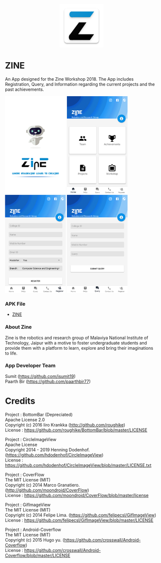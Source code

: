 <p align="center">
<img src="Screenshots/ic_launcher.png">

# ZINE
</p>
An App designed for the Zine Workshop 2018. The App includes Registration, Query, and Information regarding the current projects and the past achievements.

<img src="Screenshots/1.png" width="200">   <img src="Screenshots/2.png" width="200">   <img src="Screenshots/3.png" width="200">  <img src="Screenshots/4.png" width="200">
### APK File
- <a href="app/release/app-release.apk">ZINE</a>

### About Zine
Zine is the robotics and research group of Malaviya National Institute of Technology, Jaipur with a motive to foster undergraduate students and provide them with a platform to learn, explore and bring their imaginations to life.

### App Developer Team
  Sumit (https://github.com/isumit19)  
  Paarth Bir (https://github.com/paarthbir77)
  

# Credits

  Project : BottomBar (Depreciated)  
  Apache License 2.0  
  Copyright (c) 2016 Iiro Krankka (http://github.com/roughike)  
  License : https://github.com/roughike/BottomBar/blob/master/LICENSE  
  
  Project : CircleImageView  
  Apache License  
  Copyright 2014 - 2019 Henning Dodenhof. (https://github.com/hdodenhof/CircleImageView)  
  License : https://github.com/hdodenhof/CircleImageView/blob/master/LICENSE.txt  
  
  Project : CoverFlow  
  The MIT License (MIT)  
  Copyright (c) 2014 Marco Granatiero. (http://github.com/moondroid/CoverFlow)  
  License : https://github.com/moondroid/CoverFlow/blob/master/license  
  
  Project : GifImageView  
  The MIT License (MIT)  
  Copyright (c) 2014 Felipe Lima. (https://github.com/felipecsl/GifImageView)  
  License : https://github.com/felipecsl/GifImageView/blob/master/LICENSE  
  
  Project : Android-Coverflow  
  The MIT License (MIT)  
  Copyright (c) 2015 Hugo yu. (https://github.com/crosswall/Android-Coverflow)  
  License : https://github.com/crosswall/Android-Coverflow/blob/master/LICENSE  
